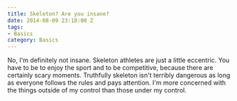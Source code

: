 ```yaml
---
title: Skeleton? Are you insane?
date: 2014-08-09 23:18:00 Z
tags:
- Basics
category: Basics
---
```


No, I'm definitely not insane. Skeleton athletes are just a little eccentric. You have to be to enjoy the sport and to be competitive, because there are certainly scary moments. Truthfully skeleton isn't terribly dangerous as long as everyone follows the rules and pays attention. I'm more concerned with the things outside of my control than those under my control.
